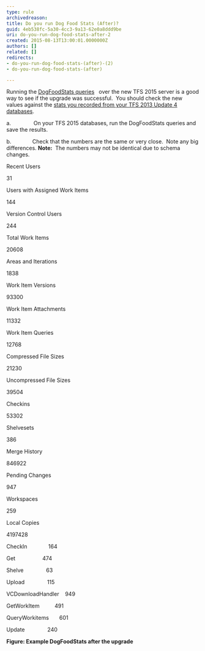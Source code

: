 ```yaml
---
type: rule
archivedreason: 
title: Do you run Dog Food Stats (After)?
guid: 4eb538fc-5a30-4cc3-9a13-62e0a8ddd9be
uri: do-you-run-dog-food-stats-after-2
created: 2015-08-13T13:00:01.0000000Z
authors: []
related: []
redirects:
- do-you-run-dog-food-stats-(after)-(2)
- do-you-run-dog-food-stats-(after)

---
```


Running the [DogFoodStats queries](http&#58;//blogs.msdn.com/b/granth/archive/2009/10/23/tfs2010-sql-queries-for-tfs-statistics.aspx)   over the new TFS 2015 server is a good way to see if the upgrade was successful.  You should check the new values against the [stats you recorded from your TFS 2013 Update 4 databases](/ALM/RulesToBetterTFS2012Migration/Pages/DogfoodStatsBefore.aspx).




<!--endintro-->

a.               On your TFS 2015 databases, run the DogFoodStats queries and save the results.

b.              Check that the numbers are the same or very close.  Note any big differences.
**Note:**  The numbers may not be identical due to schema changes.

Recent Users

31



Users with Assigned Work Items

144



Version Control Users

244



Total Work Items

20608



Areas and Iterations

1838



Work Item Versions

93300



Work Item Attachments

11332



Work Item Queries

12768



Compressed File Sizes

21230



Uncompressed File Sizes

39504



Checkins

53302



Shelvesets

386



Merge History

846922



Pending Changes

947



Workspaces

259



Local Copies

4197428



CheckIn              164

Get                  474

Shelve               63

Upload               115

VCDownloadHandler    949

GetWorkItem          491

QueryWorkitems       601

Update               240

**Figure: Example DogFoodStats after the upgrade**
